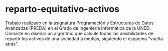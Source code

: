 # reparto-equitativo-activos
Trabajo realizado en la asignatura Programación y Estructuras de Datos Avanzadas (PREDA) en el Grado de Ingeniería Informática de la UNED. Consiste en diseñar un algoritmo que calcule todas las posibilidades de repartir los activos de una sociedad a medias, siguiendo el esquema "vuelta atrás".
